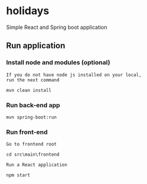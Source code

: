 # holidays
Simple React and Spring boot application

## Run application
### Install node and modules (optional)
    If you do not have node js installed on your local,
    run the next command
```
mvn clean install
```

### Run back-end app
```
mvn spring-boot:run
``` 

### Run front-end
    Go to frontend root
``` 
cd src\main\frontend
``` 

    Run a React application
```
npm start 
``` 
				 